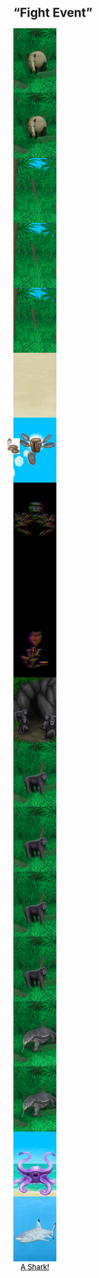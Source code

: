 # “Fight Event”  
<div style="display:inline-block"><div class="gamedatalist" style="text-align:center;;min-height:0px;"><div class="gamecard" style="width:100px; height:150px;"><a href="Event_BoarFight.md" style="color:black"><img decoding="async" src="Sprite/BoarEvent.png" class="cardimage" style="max-width:100px;max-height:150px;"><span style="font-size: 16.666666666666668px;">I see a Boar!</span></a></div></div><div class="gamedatalist" style="text-align:center;;min-height:0px;"><div class="gamecard" style="width:100px; height:150px;"><a href="Event_BoarFightRaid.md" style="color:black"><img decoding="async" src="Sprite/BoarEvent.png" class="cardimage" style="max-width:100px;max-height:150px;"><span style="font-size: 16.666666666666668px;">A wild Boar!</span></a></div></div><div class="gamedatalist" style="text-align:center;;min-height:0px;"><div class="gamecard" style="width:100px; height:150px;"><a href="Event_BoarTrailLost.md" style="color:black"><img decoding="async" src="Sprite/Jungle.png" class="cardimage" style="max-width:100px;max-height:150px;"><span style="font-size: 16.666666666666668px;">I lost the trail...</span></a></div></div><div class="gamedatalist" style="text-align:center;;min-height:0px;"><div class="gamecard" style="width:100px; height:150px;"><a href="Event_BoarTrailOld.md" style="color:black"><img decoding="async" src="Sprite/Jungle.png" class="cardimage" style="max-width:100px;max-height:150px;"><span style="font-size: 16.666666666666668px;">Old Trail</span></a></div></div><div class="gamedatalist" style="text-align:center;;min-height:0px;"><div class="gamecard" style="width:100px; height:150px;"><a href="Event_BoarTrailRecent.md" style="color:black"><img decoding="async" src="Sprite/Jungle.png" class="cardimage" style="max-width:100px;max-height:150px;"><span style="font-size: 16.666666666666668px;">Recent Trail</span></a></div></div><div class="gamedatalist" style="text-align:center;;min-height:0px;"><div class="gamecard" style="width:100px; height:150px;"><a href="Event_CobraFight.md" style="color:black"><img class="bg" decoding="async" src="Sprite/BG_SandFront.png" href="a.md" style="max-width:100px;max-height:150px;"><img decoding="async" src="Sprite/SpittingCobra.png" class="cardimageNoBack" style="transform: translate(-50%, 0%) scale(0.2932551319648094);"><span style="font-size: 16.666666666666668px;">Spitting Cobra!</span></a></div></div><div class="gamedatalist" style="text-align:center;;min-height:0px;"><div class="gamecard" style="width:100px; height:150px;"><a href="Event_DroneFight.md" style="color:black"><img decoding="async" src="Sprite/Drone.png" class="cardimage" style="max-width:100px;max-height:150px;"><span style="font-size: 16.666666666666668px;">Attack Drone!</span></a></div></div><div class="gamedatalist" style="text-align:center;;min-height:0px;"><div class="gamecard" style="width:100px; height:150px;"><a href="Event_EnemyFight.md" style="color:black"><img decoding="async" src="Sprite/Enemy.png" class="cardimage" style="max-width:100px;max-height:150px;"><span style="font-size: 16.666666666666668px;">The Enemy is here!</span></a></div></div><div class="gamedatalist" style="text-align:center;;min-height:0px;"><div class="gamecard" style="width:100px; height:150px;"><a href="Event_EnemyPresence.md" style="color:black"><img decoding="async" src="Sprite/Darkness.png" class="cardimage" style="max-width:100px;max-height:150px;"><span style="font-size: 16.666666666666668px;">I can feel a presence here...</span></a></div></div><div class="gamedatalist" style="text-align:center;;min-height:0px;"><div class="gamecard" style="width:100px; height:150px;"><a href="Event_HunterFight.md" style="color:black"><img decoding="async" src="Sprite/Hunter.png" class="cardimage" style="max-width:100px;max-height:150px;"><span style="font-size: 16.666666666666668px;">The Hunter is here</span></a></div></div><div class="gamedatalist" style="text-align:center;;min-height:0px;"><div class="gamecard" style="width:100px; height:150px;"><a href="Event_MacaqueDenFight.md" style="color:black"><img decoding="async" src="Sprite/MacaqueDen.png" class="cardimage" style="max-width:100px;max-height:150px;"><span style="font-size: 16.666666666666668px;">The Macaques attack!</span></a></div></div><div class="gamedatalist" style="text-align:center;;min-height:0px;"><div class="gamecard" style="width:100px; height:150px;"><a href="Event_MacaqueFight.md" style="color:black"><img decoding="async" src="Sprite/MacaqueEvent.png" class="cardimage" style="max-width:100px;max-height:150px;"><span style="font-size: 16.666666666666668px;">A Macaque!</span></a></div></div><div class="gamedatalist" style="text-align:center;;min-height:0px;"><div class="gamecard" style="width:100px; height:150px;"><a href="Event_MacaqueFightRaid.md" style="color:black"><img decoding="async" src="Sprite/MacaqueEvent.png" class="cardimage" style="max-width:100px;max-height:150px;"><span style="font-size: 16.666666666666668px;">A Macaque!</span></a></div></div><div class="gamedatalist" style="text-align:center;;min-height:0px;"><div class="gamecard" style="width:100px; height:150px;"><a href="Event_MacaqueRaid.md" style="color:black"><img decoding="async" src="Sprite/MacaqueEvent.png" class="cardimage" style="max-width:100px;max-height:150px;"><span style="font-size: 16.666666666666668px;">A Macaque!</span></a></div></div><div class="gamedatalist" style="text-align:center;;min-height:0px;"><div class="gamecard" style="width:100px; height:150px;"><a href="Event_MacaqueUndeadFight.md" style="color:black"><img decoding="async" src="Sprite/MacaqueEvent.png" class="cardimage" style="max-width:100px;max-height:150px;"><span style="font-size: 16.666666666666668px;">A Macaque!</span></a></div></div><div class="gamedatalist" style="text-align:center;;min-height:0px;"><div class="gamecard" style="width:100px; height:150px;"><a href="Event_MonitorFight.md" style="color:black"><img decoding="async" src="Sprite/MonitorEvent.png" class="cardimage" style="max-width:100px;max-height:150px;"><span style="font-size: 16.666666666666668px;">A Monitor Lizard!</span></a></div></div><div class="gamedatalist" style="text-align:center;;min-height:0px;"><div class="gamecard" style="width:100px; height:150px;"><a href="Event_MonitorRaid.md" style="color:black"><img decoding="async" src="Sprite/MonitorEvent.png" class="cardimage" style="max-width:100px;max-height:150px;"><span style="font-size: 16.666666666666668px;">A Monitor Lizard!</span></a></div></div><div class="gamedatalist" style="text-align:center;;min-height:0px;"><div class="gamecard" style="width:100px; height:150px;"><a href="Event_SeahoundFight.md" style="color:black"><img decoding="async" src="Sprite/Seahound.png" class="cardimage" style="max-width:100px;max-height:150px;"><span style="font-size: 16.666666666666668px;">A Seahound!</span></a></div></div><div class="gamedatalist" style="text-align:center;;min-height:0px;"><div class="gamecard" style="width:100px; height:150px;"><a href="Event_SharkFight.md" style="color:black"><img decoding="async" src="Sprite/SharkEvent.png" class="cardimage" style="max-width:100px;max-height:150px;"><span style="font-size: 16.666666666666668px;">A Shark!</span></a></div></div></div>  
  


<script>document.title="“Fight Event” - Card Survival Wiki";</script>